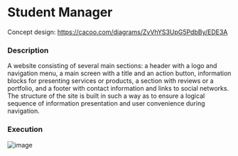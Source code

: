 # Student Manager
Concept design: https://cacoo.com/diagrams/ZvVhYS3UpG5PdbBy/EDE3A
### Description
A website consisting of several main sections: a header with a logo and navigation menu, a main screen with a title and an action button, information blocks for presenting services or products, a section with reviews or a portfolio, and a footer with contact information and links to social networks. The structure of the site is built in such a way as to ensure a logical sequence of information presentation and user convenience during navigation.
### Execution
![image](https://github.com/user-attachments/assets/cc6b6858-0bc9-4a11-af8f-025a1d3a23be)

